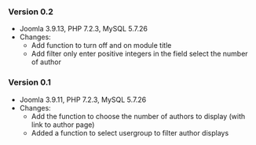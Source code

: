### Version 0.2
- Joomla 3.9.13, PHP 7.2.3, MySQL 5.7.26
- Changes:
    - Add function to turn off and on module title
    - Add filter only enter positive integers in the field select the number of author

### Version 0.1
- Joomla 3.9.11, PHP 7.2.3, MySQL 5.7.26
- Changes:
    - Add the function to choose the number of authors to display (with link to author page)
    - Added a function to select usergroup to filter author displays